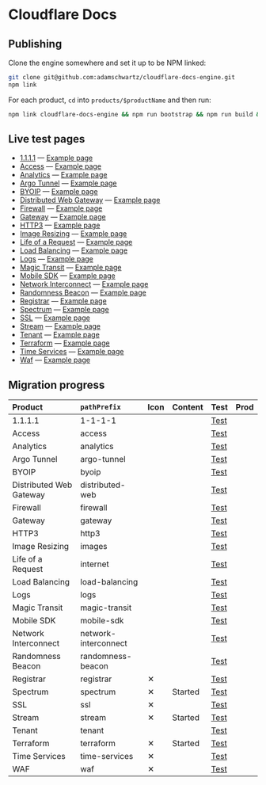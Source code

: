 # Cloudflare Docs

## Publishing

Clone the engine somewhere and set it up to be NPM linked:

```bash
git clone git@github.com:adamschwartz/cloudflare-docs-engine.git
npm link
```

For each product, `cd` into `products/$productName` and then run:

```bash
npm link cloudflare-docs-engine && npm run bootstrap && npm run build && wrangler publish
```

## Live test pages

- [1.1.1.1](https://cloudflare-docs-testing.ruthless.design/1-1-1-1) — [Example page](https://cloudflare-docs-testing.ruthless.design/1-1-1-1/what-is-1.1.1.1)
- [Access](https://cloudflare-docs-testing.ruthless.design/access) — [Example page](https://cloudflare-docs-testing.ruthless.design/access/about)
- [Analytics](https://cloudflare-docs-testing.ruthless.design/analytics) — [Example page](https://cloudflare-docs-testing.ruthless.design/analytics/graphql-api)
- [Argo Tunnel](https://cloudflare-docs-testing.ruthless.design/argo-tunnel) — [Example page](https://cloudflare-docs-testing.ruthless.design/argo-tunnel/trycloudflare)
- [BYOIP](https://cloudflare-docs-testing.ruthless.design/byoip) — [Example page](https://cloudflare-docs-testing.ruthless.design/byoip/about)
- [Distributed Web Gateway](https://cloudflare-docs-testing.ruthless.design/distributed-web) — [Example page](https://cloudflare-docs-testing.ruthless.design/distributed-web/ethereum-gateway/about-eth)
- [Firewall](https://cloudflare-docs-testing.ruthless.design/firewall) — [Example page](https://cloudflare-docs-testing.ruthless.design/firewall/cf-firewall-language)
- [Gateway](https://cloudflare-docs-testing.ruthless.design/gateway) — [Example page](https://cloudflare-docs-testing.ruthless.design/gateway/about)
- [HTTP3](https://cloudflare-docs-testing.ruthless.design/http3) — [Example page](https://cloudflare-docs-testing.ruthless.design/http3/intro)
- [Image Resizing](https://cloudflare-docs-testing.ruthless.design/images) — [Example page](https://cloudflare-docs-testing.ruthless.design/images/protected-origin)
- [Life of a Request](https://cloudflare-docs-testing.ruthless.design/internet) — [Example page](https://cloudflare-docs-testing.ruthless.design/internet/intro)
- [Load Balancing](https://cloudflare-docs-testing.ruthless.design/load-balancing) — [Example page](https://cloudflare-docs-testing.ruthless.design/load-balancing/about)
- [Logs](https://cloudflare-docs-testing.ruthless.design/logs) — [Example page](https://cloudflare-docs-testing.ruthless.design/logs/about)
- [Magic Transit](https://cloudflare-docs-testing.ruthless.design/magic-transit) — [Example page](https://cloudflare-docs-testing.ruthless.design/magic-transit/about)
- [Mobile SDK](https://cloudflare-docs-testing.ruthless.design/mobile-sdk) — [Example page](https://cloudflare-docs-testing.ruthless.design/mobile-sdk/getting_started)
- [Network Interconnect](https://cloudflare-docs-testing.ruthless.design/network-interconnect) — [Example page](https://cloudflare-docs-testing.ruthless.design/network-interconnect/about)
- [Randomness Beacon](https://cloudflare-docs-testing.ruthless.design/randomness-beacon) — [Example page](https://cloudflare-docs-testing.ruthless.design/randomness-beacon/about/Background)
- [Registrar](https://cloudflare-docs-testing.ruthless.design/registrar) — [Example page](https://cloudflare-docs-testing.ruthless.design/registrar/about)
- [Spectrum](https://cloudflare-docs-testing.ruthless.design/spectrum) — [Example page](https://cloudflare-docs-testing.ruthless.design/spectrum/getting-started)
- [SSL](https://cloudflare-docs-testing.ruthless.design/ssl/ssl-tls) — [Example page](https://cloudflare-docs-testing.ruthless.design/ssl/ssl-tls/supported-browsers)
- [Stream](https://cloudflare-docs-testing.ruthless.design/stream) — [Example page](https://cloudflare-docs-testing.ruthless.design/stream/faq)
- [Tenant](https://cloudflare-docs-testing.ruthless.design/tenant) — [Example page](https://cloudflare-docs-testing.ruthless.design/tenant/tutorial/accounts)
- [Terraform](https://cloudflare-docs-testing.ruthless.design/terraform) — [Example page](https://cloudflare-docs-testing.ruthless.design/terraform/tutorial/source-control)
- [Time Services](https://cloudflare-docs-testing.ruthless.design/time-services) — [Example page](https://cloudflare-docs-testing.ruthless.design/time-services/ntp/usage)
- [Waf](https://cloudflare-docs-testing.ruthless.design/waf) — [Example page](https://cloudflare-docs-testing.ruthless.design/waf/change-log/2019-10-17---emergency-release)

## Migration progress

| Product                 | `pathPrefix`         | Icon | Content | Test                                                                         | Prod |
| :---------------------- | :------------------- | :--- | :------ | :--------------------------------------------------------------------------- | :--- |
| 1.1.1.1                 | 1-1-1-1              |      |         | [Test](https://cloudflare-docs-testing.ruthless.design/1-1-1-1)              |      |
| Access                  | access               |      |         | [Test](https://cloudflare-docs-testing.ruthless.design/access)               |      |
| Analytics               | analytics            |      |         | [Test](https://cloudflare-docs-testing.ruthless.design/analytics)            |      |
| Argo Tunnel             | argo-tunnel          |      |         | [Test](https://cloudflare-docs-testing.ruthless.design/argo-tunnel)          |      |
| BYOIP                   | byoip                |      |         | [Test](https://cloudflare-docs-testing.ruthless.design/byoip)                |      |
| Distributed Web Gateway | distributed-web      |      |         | [Test](https://cloudflare-docs-testing.ruthless.design/distributed-web)      |      |
| Firewall                | firewall             |      |         | [Test](https://cloudflare-docs-testing.ruthless.design/firewall)             |      |
| Gateway                 | gateway              |      |         | [Test](https://cloudflare-docs-testing.ruthless.design/gateway)              |      |
| HTTP3                   | http3                |      |         | [Test](https://cloudflare-docs-testing.ruthless.design/http3)                |      |
| Image Resizing          | images               |      |         | [Test](https://cloudflare-docs-testing.ruthless.design/images)               |      |
| Life of a Request       | internet             |      |         | [Test](https://cloudflare-docs-testing.ruthless.design/internet)             |      |
| Load Balancing          | load-balancing       |      |         | [Test](https://cloudflare-docs-testing.ruthless.design/load-balancing)       |      |
| Logs                    | logs                 |      |         | [Test](https://cloudflare-docs-testing.ruthless.design/logs)                 |      |
| Magic Transit           | magic-transit        |      |         | [Test](https://cloudflare-docs-testing.ruthless.design/magic-transit)        |      |
| Mobile SDK              | mobile-sdk           |      |         | [Test](https://cloudflare-docs-testing.ruthless.design/mobile-sdk)           |      |
| Network Interconnect    | network-interconnect |      |         | [Test](https://cloudflare-docs-testing.ruthless.design/network-interconnect) |      |
| Randomness Beacon       | randomness-beacon    |      |         | [Test](https://cloudflare-docs-testing.ruthless.design/randomness-beacon)    |      |
| Registrar               | registrar            | ✕    |         | [Test](https://cloudflare-docs-testing.ruthless.design/registrar)            |      |
| Spectrum                | spectrum             | ✕    | Started | [Test](https://cloudflare-docs-testing.ruthless.design/spectrum)             |      |
| SSL                     | ssl                  | ✕    |         | [Test](https://cloudflare-docs-testing.ruthless.design/ssl/ssl-tls)          |      |
| Stream                  | stream               | ✕    | Started | [Test](https://cloudflare-docs-testing.ruthless.design/stream)               |      |
| Tenant                  | tenant               |      |         | [Test](https://cloudflare-docs-testing.ruthless.design/tenant)               |      |
| Terraform               | terraform            | ✕    | Started | [Test](https://cloudflare-docs-testing.ruthless.design/terraform)            |      |
| Time Services           | time-services        | ✕    |         | [Test](https://cloudflare-docs-testing.ruthless.design/time-services)        |      |
| WAF                     | waf                  | ✕    |         | [Test](https://cloudflare-docs-testing.ruthless.design/waf)                  |      |
